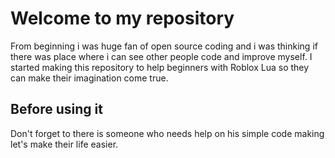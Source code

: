 # Welcome to my repository

From beginning i was huge fan of open source coding and i was thinking if there was place where i can see other people code and improve myself. I started making this repository to help beginners with Roblox Lua so they can make their imagination come true.

## Before using it

Don't forget to there is someone who needs help on his simple code making let's make their life easier.
